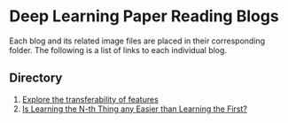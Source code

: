 # Deep Learning Paper Reading Blogs

Each blog and its related image files are placed in their corresponding folder. The following is a list of links to each individual blog.

## Directory
1. [Explore the transferability of features](https://github.com/jis216/Deep-Leaning-Paper-Reading-Blogs/tree/master/Feature_Transfer)
2. [Is Learning the N-th Thing any Easier than Learning the First?](https://github.com/jis216/Deep-Leaning-Paper-Reading-Blogs/tree/master/Learning_First_VS_Nth)

